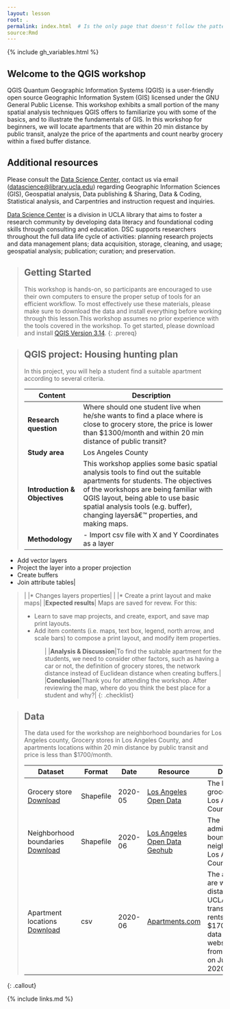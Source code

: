 ```yaml
---
layout: lesson
root: . 
permalink: index.html  # Is the only page that doesn't follow the pattern /:path/index.html
source:Rmd
---
```

{% include gh_variables.html %}

## Welcome to the QGIS workshop
QGIS Quantum Geographic Information Systems (QGIS) is a user-friendly open source Geographic Information System (GIS) licensed under the GNU General Public License. This workshop exhibits a small portion of the many spatial analysis techniques QGIS offers to familiarize you with some of the basics, and to illustrate the fundamentals of GIS. In this workshop for beginners, we will locate apartments that are within 20 min distance by public transit, analyze the price of the apartments and count nearby grocery within a fixed buffer distance.

## Additional resources
Please consult the [Data Science Center](https://www.library.ucla.edu/location/data-science-center), contact us via email (datascience@library.ucla.edu) regarding Geographic Information Sciences (GIS), Geospatial analysis, Data publishing & Sharing, Data & Coding, Statistical analysis, and Carpentries and instruction request and inquiries. 

[Data Science Center](https://www.library.ucla.edu/location/data-science-center) is a division in UCLA library that aims to foster a research community by developing data literacy and foundational coding skills through consulting and education. DSC supports researchers throughout the full data life cycle of activities: planning research projects and data management plans; data acquisition, storage, cleaning, and usage; geospatial analysis; publication; curation; and preservation.

> ## Getting Started
>
> This workshop is hands-on, so participants are encouraged to use 
> their own computers to ensure the proper setup of tools for an efficient 
> workflow. To most effectively use these materials, please make sure to download 
> the data and install everything before working through this lesson.This workshop assumes no prior experience with the tools covered in the workshop. 
> To get started, please download and install [QGIS Version 3.14](https://qgis.org/en/site/). 
{: .prereq}


> ## QGIS project: Housing hunting plan
>
> In this project, you will help a student find a suitable apartment according to several criteria.
>
> | Content | Description |
> | ---- | ------|
> | **Research question** |Where should one student live when he/she wants to find a place where is close to grocery store, the price is lower than $1300/month and within 20 min distance of public transit?|
> |**Study area** | Los Angeles County|
> | **Introduction & Objectives** | This workshop applies some basic spatial analysis tools to find out the suitable apartments for students. The objectives of the workshops are being familiar with QGIS layout, being able to use basic spatial analysis tools (e.g. buffer), changing layersâ€™ properties, and making maps.| 
> |**Methodology**|- Import csv file with X and Y Coordinates as a layer
- Add vector layers
- Project the layer into a proper projection
- Create buffers</li><li>Join attribute tables|
> |               |* Changes layers properties|
> |               |* Create a print layout and make maps|
> |**Expected results**| Maps are saved for revew. For this:<ul><li>Learn to save map projects, and create, export, and save map print layouts.</li><li> Add item contents (i.e. maps, text box, legend, north arrow, and scale bars) to compose a print layout, and modify item properties.</li><ul>|
> |**Analysis & Discussion**|To find the suitable apartment for the students, we need to consider other factors, such as having a car or not, the definition of grocery stores, the network distance instead of Euclidean distance when creating buffers.|
> |**Conclusion**|Thank you for attending the workshop. After reviewing the map, where do you think the best place for a student and why?|
{: .checklist} 

> ## Data
>
> The data used for the workshop are neighborhood boundaries for Los Angeles county, Grocery stores in Los Angeles County, and apartments locations within 20 min distance by public transit and price is less than $1700/month. 
>
> | Dataset | Format | Date | Resource | Description |
> | ---- | ------| ------ |  ---- |  ----|
> | Grocery store [Download](../data/GroceryStore_sp.zip) | Shapefile | 2020-05 | [Los Angeles Open Data](https://data.lacity.org/A-Prosperous-City/Grocery-Stores/g986-7yf9) | The locations of grocery stores in Los Angeles County.|
> | Neighborhood boundaries [Download](../data/Neighborhood_sp.zip) |  Shapefile | 2020-06 | [Los Angeles Open Data Geohub](http://geohub.lacity.org/datasets/la-times-neighborhood-boundaries?geometry=-118.621%2C34.033%2C-118.294%2C34.083) |The administrative boundaries of neighiborhood in Los Angeles County.|
> | Apartment locations [Download](../data/Apartments.csv) | csv | 2020-06 |[Apartments.com](Apartments.com)| The apartments are within 20 mins distance from UCLA by public transit, and the rents are less than $1700/month.The data were webscrapped from [Apartments](Apartments.com) on Jun. 15th, 2020 | 
{: .callout} 

{% include links.md %}
